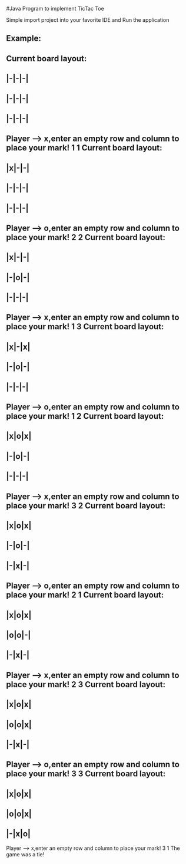 #Java Program to implement TicTac Toe

Simple import project into your favorite IDE and Run the application

## Example:

Current board layout:
-------
|-|-|-|
-------
|-|-|-|
-------
|-|-|-|
-------
Player --> x,enter an empty row and column to place your mark!
1 1
Current board layout:
-------
|x|-|-|
-------
|-|-|-|
-------
|-|-|-|
-------
Player --> o,enter an empty row and column to place your mark!
2 2
Current board layout:
-------
|x|-|-|
-------
|-|o|-|
-------
|-|-|-|
-------
Player --> x,enter an empty row and column to place your mark!
1 3
Current board layout:
-------
|x|-|x|
-------
|-|o|-|
-------
|-|-|-|
-------
Player --> o,enter an empty row and column to place your mark!
1 2
Current board layout:
-------
|x|o|x|
-------
|-|o|-|
-------
|-|-|-|
-------
Player --> x,enter an empty row and column to place your mark!
3 2
Current board layout:
-------
|x|o|x|
-------
|-|o|-|
-------
|-|x|-|
-------
Player --> o,enter an empty row and column to place your mark!
2 1
Current board layout:
-------
|x|o|x|
-------
|o|o|-|
-------
|-|x|-|
-------
Player --> x,enter an empty row and column to place your mark!
2 3
Current board layout:
-------
|x|o|x|
-------
|o|o|x|
-------
|-|x|-|
-------
Player --> o,enter an empty row and column to place your mark!
3 3
Current board layout:
-------
|x|o|x|
-------
|o|o|x|
-------
|-|x|o|
-------
Player --> x,enter an empty row and column to place your mark!
3 1
The game was a tie!

